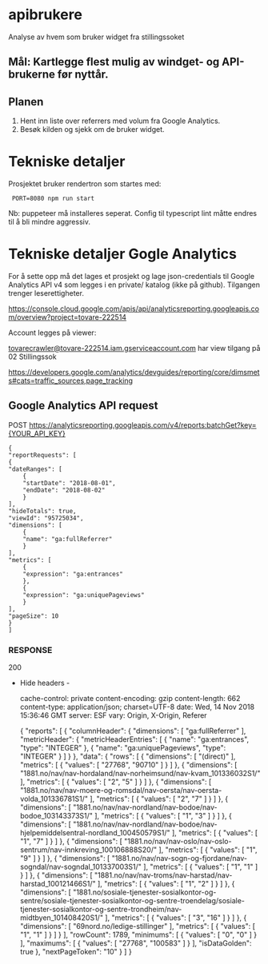 # apibrukere
Analyse av hvem som bruker widget fra stillingssoket


## Mål: Kartlegge flest mulig av windget- og API-brukerne før nyttår.

## Planen

1. Hent inn liste over referrers med volum fra Google Analytics.
2. Besøk kilden og sjekk om de bruker widget.

# Tekniske detaljer 

Prosjektet bruker rendertron som startes med:

     PORT=8080 npm run start

Nb: puppeteer må installeres seperat. Config til typescript lint måtte endres til å bli mindre aggressiv.

# Tekniske detaljer Gogle Analytics

For å sette opp må det lages et prosjekt og lage json-credentials til Google Analytics API v4 som legges i en private/ katalog (ikke på github). Tilgangen trenger leserettigheter.

https://console.cloud.google.com/apis/api/analyticsreporting.googleapis.com/overview?project=tovare-222514

Account legges på viewer:

tovarecrawler@tovare-222514.iam.gserviceaccount.com har view tilgang på 02 Stillingssok

https://developers.google.com/analytics/devguides/reporting/core/dimsmets#cats=traffic_sources,page_tracking


## Google Analytics API request

POST https://analyticsreporting.googleapis.com/v4/reports:batchGet?key={YOUR_API_KEY}

    {
    "reportRequests": [
    {
    "dateRanges": [
        {
        "startDate": "2018-08-01",
        "endDate": "2018-08-02"
        }
    ],
    "hideTotals": true,
    "viewId": "95725034",
    "dimensions": [
        {
        "name": "ga:fullReferrer"
        }
    ],
    "metrics": [
        {
        "expression": "ga:entrances"
        },
        {
        "expression": "ga:uniquePageviews"
        }
    ],
    "pageSize": 10
    }
    ]



### RESPONSE

200
 
- Hide headers -
 
    cache-control:  private
    content-encoding:  gzip
    content-length:  662
    content-type:  application/json; charset=UTF-8
    date:  Wed, 14 Nov 2018 15:36:46 GMT
    server:  ESF
    vary:  Origin, X-Origin, Referer
    
    {
    "reports": [
    {
    "columnHeader": {
        "dimensions": [
        "ga:fullReferrer"
        ],
        "metricHeader": {
        "metricHeaderEntries": [
        {
        "name": "ga:entrances",
        "type": "INTEGER"
        },
        {
        "name": "ga:uniquePageviews",
        "type": "INTEGER"
        }
        ]
        }
    },
    "data": {
        "rows": [
        {
        "dimensions": [
        "(direct)"
        ],
        "metrics": [
        {
            "values": [
            "27768",
            "90710"
            ]
        }
        ]
        },
        {
        "dimensions": [
        "1881.no/nav/nav-hordaland/nav-norheimsund/nav-kvam_101336032S1/"
        ],
        "metrics": [
        {
            "values": [
            "2",
            "5"
            ]
        }
        ]
        },
        {
        "dimensions": [
        "1881.no/nav/nav-moere-og-romsdal/nav-oersta/nav-oersta-volda_101336781S1/"
        ],
        "metrics": [
        {
            "values": [
            "2",
            "7"
            ]
        }
        ]
        },
        {
        "dimensions": [
        "1881.no/nav/nav-nordland/nav-bodoe/nav-bodoe_103143373S1/"
        ],
        "metrics": [
        {
            "values": [
            "1",
            "3"
            ]
        }
        ]
        },
        {
        "dimensions": [
        "1881.no/nav/nav-nordland/nav-bodoe/nav-hjelpemiddelsentral-nordland_100450579S1/"
        ],
        "metrics": [
        {
            "values": [
            "1",
            "7"
            ]
        }
        ]
        },
        {
        "dimensions": [
        "1881.no/nav/nav-oslo/nav-oslo-sentrum/nav-innkreving_100106888S20/"
        ],
        "metrics": [
        {
            "values": [
            "1",
            "9"
            ]
        }
        ]
        },
        {
        "dimensions": [
        "1881.no/nav/nav-sogn-og-fjordane/nav-sogndal/nav-sogndal_101337003S1/"
        ],
        "metrics": [
        {
            "values": [
            "1",
            "1"
            ]
        }
        ]
        },
        {
        "dimensions": [
        "1881.no/nav/nav-troms/nav-harstad/nav-harstad_100121466S1/"
        ],
        "metrics": [
        {
            "values": [
            "1",
            "2"
            ]
        }
        ]
        },
        {
        "dimensions": [
        "1881.no/sosiale-tjenester-sosialkontor-og-sentre/sosiale-tjenester-sosialkontor-og-sentre-troendelag/sosiale-tjenester-sosialkontor-og-sentre-trondheim/nav-midtbyen_101408420S1/"
        ],
        "metrics": [
        {
            "values": [
            "3",
            "16"
            ]
        }
        ]
        },
        {
        "dimensions": [
        "69nord.no/ledige-stillinger"
        ],
        "metrics": [
        {
            "values": [
            "1",
            "1"
            ]
        }
        ]
        }
        ],
        "rowCount": 1789,
        "minimums": [
        {
        "values": [
        "0",
        "0"
        ]
        }
        ],
        "maximums": [
        {
        "values": [
        "27768",
        "100583"
        ]
        }
        ],
        "isDataGolden": true
    },
    "nextPageToken": "10"
    }
    ]
    }

